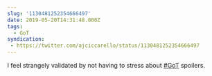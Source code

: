 ```yaml
---
slug: '1130481252354666497'
date: 2019-05-20T14:31:48.000Z
tags:
  - GoT
syndication:
 - https://twitter.com/ajciccarello/status/1130481252354666497
---
```


I feel strangely validated by not having to stress about [#GoT](/posts/tags/GoT) spoilers.
